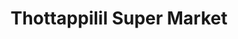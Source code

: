 ---
title: "Thottappilil Super Market"
url: /kakkoor/thottappilil-super-market/
shop: Supermarkt
---